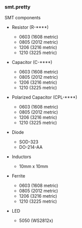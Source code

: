 ### smt.pretty ###

SMT components

* Resistor (R-****)
    - 0603 (1608 metric)
    - 0805 (2012 metric)
    - 1206 (3216 metric)
    - 1210 (3225 metric)

* Capacitor (C-****)
    - 0603 (1608 metric)
    - 0805 (2012 metric)
    - 1206 (3216 metric)
    - 1210 (3225 metric)

* Polarized Capacitor (CPL-****)
    - 0603 (1608 metric)
    - 0805 (2012 metric)
    - 1206 (3216 metric)
    - 1210 (3225 metric)

* Diode
    - SOD-323
    - DO-214-AA

* Inductors
    - 10mm x 10mm 

* Ferrite
    - 0603 (1608 metric)
    - 0805 (2012 metric)
    - 1206 (3216 metric)
    - 1210 (3225 metric)

* LED
    - 5050 (WS2812x)
